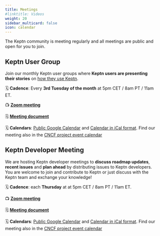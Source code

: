 ```yaml
---
title: Meetings
#linktitle: Videos
weight: 20
sidebar_multicard: false
icon: calendar
---
```


The Keptn community is meeting regularly and all meetings are public and open for you to join.

## Keptn User Group

Join our monthly Keptn user groups where **Keptn users are presenting their stories** on [how they use Keptn](https://www.youtube.com/playlist?list=PL6i801Rjt9DZJ4fqPNW_jcHT_lJymo2Xu).

🗓️ **Cadence**: Every **3rd Tuesday of the month** at 5pm CET / 8am PT / 11am ET.

📺 [**Zoom meeting**](https://dynatrace.zoom.us/j/91460930007?pwd=bStnRzZUNW5iS1drV2RqVlVwbE5QQT09)

🗒️ [**Meeting document**](https://docs.google.com/document/d/1Om9pj16hGKP_w2vUaH-7Cp0ffEIj-Oe3IezeVCpFYAM/edit)

🗓️ **Calendars**: [Public Google Calendar](https://calendar.google.com/calendar/embed?src=dynatrace.com_abjrh1ukf18ih477tb1ekag2ag%40group.calendar.google.com) and [Calendar in iCal format](https://calendar.google.com/calendar/ical/dynatrace.com_abjrh1ukf18ih477tb1ekag2ag%40group.calendar.google.com/public/basic.ics). Find our meeting also in the [CNCF project event calendar](https://www.cncf.io/calendar/)

## Keptn Developer Meeting

We are hosting Keptn developer meetings to **discuss roadmap updates**, **recent issues** and **plan ahead** by distributing issues to Keptn developers. You are welcome to join and contribute to Keptn or just discuss with the Keptn team and exchange your knowledge!

🗓️ **Cadence**: each **Thursday** at at 5pm CET / 8am PT / 11am ET.

📺 [**Zoom meeting**](https://dynatrace.zoom.us/j/92249948381?pwd=dGFORVJXMk0vdEsrUjVlMEU3ZUdZUT09)

🗒️ [**Meeting document**](https://tinyurl.com/keptn-meeting-notes)

🗓️ **Calendars**: [Public Google Calendar](https://calendar.google.com/calendar/embed?src=dynatrace.com_abjrh1ukf18ih477tb1ekag2ag%40group.calendar.google.com) and [Calendar in iCal format](https://calendar.google.com/calendar/ical/dynatrace.com_abjrh1ukf18ih477tb1ekag2ag%40group.calendar.google.com/public/basic.ics). Find our meeting also in the [CNCF project event calendar](https://www.cncf.io/calendar/)

